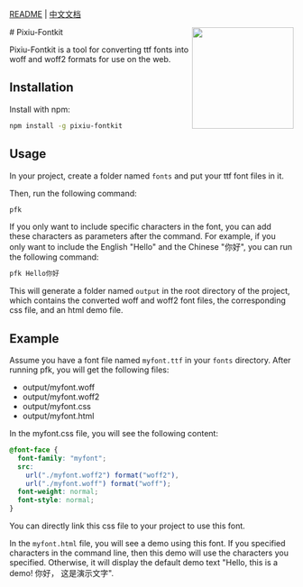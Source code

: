 [README](README.md) | [中文文档](README_zh-CN.md)

<!-- markdownlint-disable-next-line no-inline-html -->
<img src="https://user-images.githubusercontent.com/27292774/270527737-a6986457-21de-41f6-8874-7bf70f404fec.png" width="180" align="right">
# Pixiu-Fontkit

Pixiu-Fontkit is a tool for converting ttf fonts into woff and woff2 formats for use on the web.

## Installation

Install with npm:

```bash
npm install -g pixiu-fontkit
```

## Usage

In your project, create a folder named `fonts` and put your ttf font files in it.

Then, run the following command:

```bash
pfk
```

If you only want to include specific characters in the font, you can add these characters as parameters after the command. For example, if you only want to include the English "Hello" and the Chinese "你好", you can run the following command:

```bash
pfk Hello你好
```

This will generate a folder named `output` in the root directory of the project, which contains the converted woff and woff2 font files, the corresponding css file, and an html demo file.

## Example

Assume you have a font file named `myfont.ttf` in your `fonts` directory. After running pfk, you will get the following files:

- output/myfont.woff
- output/myfont.woff2
- output/myfont.css
- output/myfont.html

In the myfont.css file, you will see the following content:

```css
@font-face {
  font-family: "myfont";
  src:
    url("./myfont.woff2") format("woff2"),
    url("./myfont.woff") format("woff");
  font-weight: normal;
  font-style: normal;
}
```

You can directly link this css file to your project to use this font.

In the `myfont.html` file, you will see a demo using this font. If you specified characters in the command line, then this demo will use the characters you specified. Otherwise, it will display the default demo text "Hello, this is a demo! 你好， 这是演示文字".
